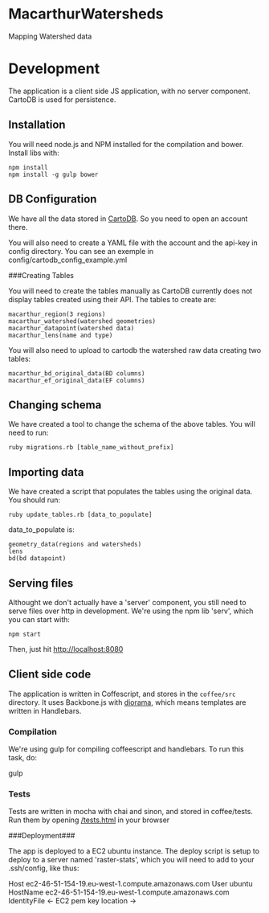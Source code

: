 # MacarthurWatersheds

Mapping Watershed data

# Development
The application is a client side JS application, with no server component.
CartoDB is used for persistence.

## Installation
You will need node.js and NPM installed for the compilation and bower. Install
libs with:

    npm install
    npm install -g gulp bower

## DB Configuration

We have all the data stored in [CartoDB](https://www.cartodb.com). So you need to open an account there.

You will also need to create a YAML file with the account and the api-key in config directory. You can see an exemple in config/cartodb_config_example.yml


###Creating Tables

You will need to create the tables manually as CartoDB currently does not display tables created using their API.
The tables to create are:

	macarthur_region(3 regions)
	macarthur_watershed(watershed geometries)
	macarthur_datapoint(watershed data)
	macarthur_lens(name and type)

You will also need to upload to cartodb the watershed raw data creating two tables:

	macarthur_bd_original_data(BD columns)
	macarthur_ef_original_data(EF columns)

## Changing schema
We have created a tool to change the schema of the above tables.
You will need to run:

	ruby migrations.rb [table_name_without_prefix]

## Importing data
We have created a script that populates the tables using the original data.
You should run:

	ruby update_tables.rb [data_to_populate]

data_to_populate is:

	geometry_data(regions and watersheds)
	lens
	bd(bd datapoint)


## Serving files
Althought we don't actually have a 'server' component, you still need to serve
files over http in development. We're using the npm lib 'serv', which you can
start with:

    npm start

Then, just hit [http://localhost:8080](http://localhost:8080) 

## Client side code
The application is written in Coffescript, and stores in the `coffee/src`
directory. It uses Backbone.js with [diorama](https://github.com/th3james/BackboneDiorama/), which means templates
are written in Handlebars.

### Compilation
We're using gulp for compiling coffeescript and handlebars. To run this task,
do:
  
  gulp


### Tests
Tests are written in mocha with chai and sinon, and stored in coffee/tests. Run them by opening [/tests.html](http://localhost:8080/tests.html) in your browser


###Deployment###

The app is deployed to a EC2 ubuntu instance. The deploy script is setup to deploy to a server named 'raster-stats', which you will need to add to your .ssh/config, like thus:

Host ec2-46-51-154-19.eu-west-1.compute.amazonaws.com
User ubuntu
HostName ec2-46-51-154-19.eu-west-1.compute.amazonaws.com
IdentityFile <- EC2 pem key location ->
